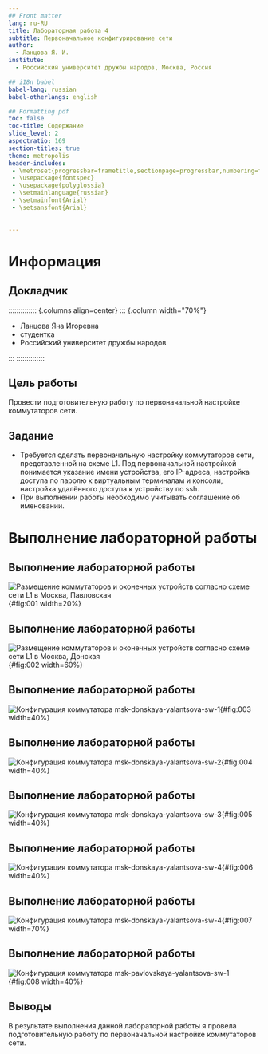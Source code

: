 ```yaml
---
## Front matter
lang: ru-RU
title: Лабораторная работа 4
subtitle: Первоначальное конфигурирование сети
author:
  - Ланцова Я. И.
institute:
  - Российский университет дружбы народов, Москва, Россия

## i18n babel
babel-lang: russian
babel-otherlangs: english

## Formatting pdf
toc: false
toc-title: Содержание
slide_level: 2
aspectratio: 169
section-titles: true
theme: metropolis
header-includes:
 - \metroset{progressbar=frametitle,sectionpage=progressbar,numbering=fraction}
 - \usepackage{fontspec}
 - \usepackage{polyglossia} 
 - \setmainlanguage{russian}
 - \setmainfont{Arial}
 - \setsansfont{Arial}
    

---
```


# Информация

## Докладчик

:::::::::::::: {.columns align=center}
::: {.column width="70%"}

  * Ланцова Яна Игоревна
  * студентка
  * Российский университет дружбы народов

:::
::::::::::::::

## Цель работы

Провести подготовительную работу по первоначальной настройке коммутаторов сети.

## Задание

- Требуется сделать первоначальную настройку коммутаторов сети, представленной на схеме L1. Под первоначальной настройкой понимается указание имени устройства, его IP-адреса, настройка доступа по паролю к виртуальным терминалам и консоли, настройка удалённого доступа к устройству по ssh. 
- При выполнении работы необходимо учитывать соглашение об именовании.

# Выполнение лабораторной работы

## Выполнение лабораторной работы

![Размещение коммутаторов и оконечных устройств согласно схеме сети L1 в Москва, Павловская](image/1.png){#fig:001 width=20%}

## Выполнение лабораторной работы

![Размещение коммутаторов и оконечных устройств согласно схеме сети L1 в Москва, Донская](image/2.png){#fig:002 width=60%}

## Выполнение лабораторной работы

![Конфигурация коммутатора msk-donskaya-yalantsova-sw-1](image/3.png){#fig:003 width=40%}

## Выполнение лабораторной работы

![Конфигурация коммутатора msk-donskaya-yalantsova-sw-2](image/4.png){#fig:004 width=40%}

## Выполнение лабораторной работы

![Конфигурация коммутатора msk-donskaya-yalantsova-sw-3](image/5.png){#fig:005 width=40%}

## Выполнение лабораторной работы

![Конфигурация коммутатора msk-donskaya-yalantsova-sw-4](image/6.png){#fig:006 width=40%}

## Выполнение лабораторной работы

![Конфигурация коммутатора msk-donskaya-yalantsova-sw-4](image/7.png){#fig:007 width=70%}

## Выполнение лабораторной работы

![Конфигурация коммутатора msk-pavlovskaya-yalantsova-sw-1](image/8.png){#fig:008 width=40%}

## Выводы

В результате выполнения данной лабораторной работы я провела подготовительную работу по первоначальной настройке коммутаторов сети.

